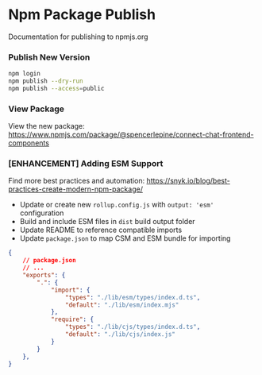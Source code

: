 # Npm Package Publish

Documentation for publishing to npmjs.org

### Publish New Version

```sh
npm login
npm publish --dry-run
npm publish --access=public
```

### View Package

View the new package: https://www.npmjs.com/package/@spencerlepine/connect-chat-frontend-components


### [ENHANCEMENT] Adding ESM Support

Find more best practices and automation: https://snyk.io/blog/best-practices-create-modern-npm-package/

- Update or create new `rollup.config.js` with `output: 'esm'` configuration
- Build and include ESM files in `dist` build output folder
- Update README to reference compatible imports
- Update `package.json` to map CSM and ESM bundle for importing


```json
{
    // package.json
    // ...
    "exports": {
        ".": {
            "import": {
                "types": "./lib/esm/types/index.d.ts",
                "default": "./lib/esm/index.mjs"
            },
            "require": {
                "types": "./lib/cjs/types/index.d.ts",
                "default": "./lib/cjs/index.js"
            }
        }
    },
}
```